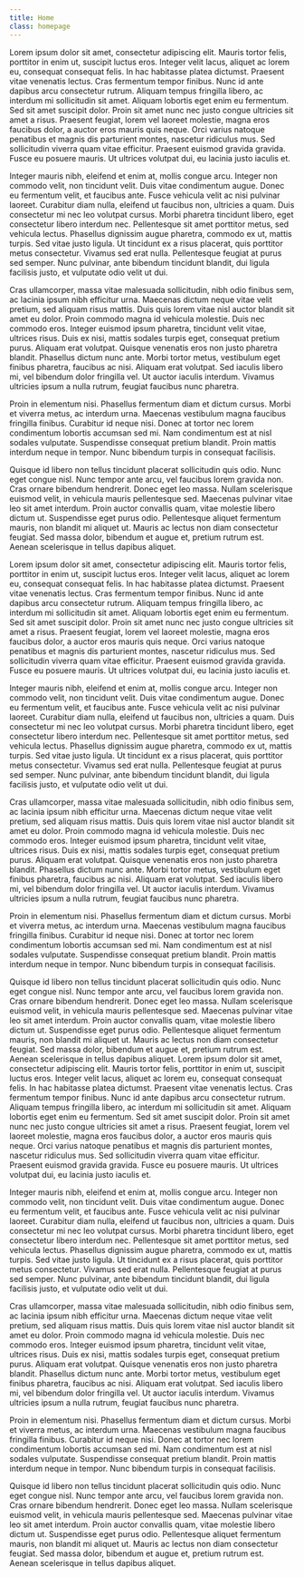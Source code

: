 ```yaml
---
title: Home
class: homepage
---
```

Lorem ipsum dolor sit amet, consectetur adipiscing elit. Mauris tortor felis, porttitor in enim ut, suscipit luctus eros. Integer velit lacus, aliquet ac lorem eu, consequat consequat felis. In hac habitasse platea dictumst. Praesent vitae venenatis lectus. Cras fermentum tempor finibus. Nunc id ante dapibus arcu consectetur rutrum. Aliquam tempus fringilla libero, ac interdum mi sollicitudin sit amet. Aliquam lobortis eget enim eu fermentum. Sed sit amet suscipit dolor. Proin sit amet nunc nec justo congue ultricies sit amet a risus. Praesent feugiat, lorem vel laoreet molestie, magna eros faucibus dolor, a auctor eros mauris quis neque. Orci varius natoque penatibus et magnis dis parturient montes, nascetur ridiculus mus. Sed sollicitudin viverra quam vitae efficitur. Praesent euismod gravida gravida. Fusce eu posuere mauris. Ut ultrices volutpat dui, eu lacinia justo iaculis et.

Integer mauris nibh, eleifend et enim at, mollis congue arcu. Integer non commodo velit, non tincidunt velit. Duis vitae condimentum augue. Donec eu fermentum velit, et faucibus ante. Fusce vehicula velit ac nisi pulvinar laoreet. Curabitur diam nulla, eleifend ut faucibus non, ultricies a quam. Duis consectetur mi nec leo volutpat cursus. Morbi pharetra tincidunt libero, eget consectetur libero interdum nec. Pellentesque sit amet porttitor metus, sed vehicula lectus. Phasellus dignissim augue pharetra, commodo ex ut, mattis turpis. Sed vitae justo ligula. Ut tincidunt ex a risus placerat, quis porttitor metus consectetur. Vivamus sed erat nulla. Pellentesque feugiat at purus sed semper. Nunc pulvinar, ante bibendum tincidunt blandit, dui ligula facilisis justo, et vulputate odio velit ut dui.

Cras ullamcorper, massa vitae malesuada sollicitudin, nibh odio finibus sem, ac lacinia ipsum nibh efficitur urna. Maecenas dictum neque vitae velit pretium, sed aliquam risus mattis. Duis quis lorem vitae nisl auctor blandit sit amet eu dolor. Proin commodo magna id vehicula molestie. Duis nec commodo eros. Integer euismod ipsum pharetra, tincidunt velit vitae, ultrices risus. Duis ex nisi, mattis sodales turpis eget, consequat pretium purus. Aliquam erat volutpat. Quisque venenatis eros non justo pharetra blandit. Phasellus dictum nunc ante. Morbi tortor metus, vestibulum eget finibus pharetra, faucibus ac nisi. Aliquam erat volutpat. Sed iaculis libero mi, vel bibendum dolor fringilla vel. Ut auctor iaculis interdum. Vivamus ultricies ipsum a nulla rutrum, feugiat faucibus nunc pharetra.

Proin in elementum nisi. Phasellus fermentum diam et dictum cursus. Morbi et viverra metus, ac interdum urna. Maecenas vestibulum magna faucibus fringilla finibus. Curabitur id neque nisi. Donec at tortor nec lorem condimentum lobortis accumsan sed mi. Nam condimentum est at nisl sodales vulputate. Suspendisse consequat pretium blandit. Proin mattis interdum neque in tempor. Nunc bibendum turpis in consequat facilisis.

Quisque id libero non tellus tincidunt placerat sollicitudin quis odio. Nunc eget congue nisl. Nunc tempor ante arcu, vel faucibus lorem gravida non. Cras ornare bibendum hendrerit. Donec eget leo massa. Nullam scelerisque euismod velit, in vehicula mauris pellentesque sed. Maecenas pulvinar vitae leo sit amet interdum. Proin auctor convallis quam, vitae molestie libero dictum ut. Suspendisse eget purus odio. Pellentesque aliquet fermentum mauris, non blandit mi aliquet ut. Mauris ac lectus non diam consectetur feugiat. Sed massa dolor, bibendum et augue et, pretium rutrum est. Aenean scelerisque in tellus dapibus aliquet.

Lorem ipsum dolor sit amet, consectetur adipiscing elit. Mauris tortor felis, porttitor in enim ut, suscipit luctus eros. Integer velit lacus, aliquet ac lorem eu, consequat consequat felis. In hac habitasse platea dictumst. Praesent vitae venenatis lectus. Cras fermentum tempor finibus. Nunc id ante dapibus arcu consectetur rutrum. Aliquam tempus fringilla libero, ac interdum mi sollicitudin sit amet. Aliquam lobortis eget enim eu fermentum. Sed sit amet suscipit dolor. Proin sit amet nunc nec justo congue ultricies sit amet a risus. Praesent feugiat, lorem vel laoreet molestie, magna eros faucibus dolor, a auctor eros mauris quis neque. Orci varius natoque penatibus et magnis dis parturient montes, nascetur ridiculus mus. Sed sollicitudin viverra quam vitae efficitur. Praesent euismod gravida gravida. Fusce eu posuere mauris. Ut ultrices volutpat dui, eu lacinia justo iaculis et.

Integer mauris nibh, eleifend et enim at, mollis congue arcu. Integer non commodo velit, non tincidunt velit. Duis vitae condimentum augue. Donec eu fermentum velit, et faucibus ante. Fusce vehicula velit ac nisi pulvinar laoreet. Curabitur diam nulla, eleifend ut faucibus non, ultricies a quam. Duis consectetur mi nec leo volutpat cursus. Morbi pharetra tincidunt libero, eget consectetur libero interdum nec. Pellentesque sit amet porttitor metus, sed vehicula lectus. Phasellus dignissim augue pharetra, commodo ex ut, mattis turpis. Sed vitae justo ligula. Ut tincidunt ex a risus placerat, quis porttitor metus consectetur. Vivamus sed erat nulla. Pellentesque feugiat at purus sed semper. Nunc pulvinar, ante bibendum tincidunt blandit, dui ligula facilisis justo, et vulputate odio velit ut dui.

Cras ullamcorper, massa vitae malesuada sollicitudin, nibh odio finibus sem, ac lacinia ipsum nibh efficitur urna. Maecenas dictum neque vitae velit pretium, sed aliquam risus mattis. Duis quis lorem vitae nisl auctor blandit sit amet eu dolor. Proin commodo magna id vehicula molestie. Duis nec commodo eros. Integer euismod ipsum pharetra, tincidunt velit vitae, ultrices risus. Duis ex nisi, mattis sodales turpis eget, consequat pretium purus. Aliquam erat volutpat. Quisque venenatis eros non justo pharetra blandit. Phasellus dictum nunc ante. Morbi tortor metus, vestibulum eget finibus pharetra, faucibus ac nisi. Aliquam erat volutpat. Sed iaculis libero mi, vel bibendum dolor fringilla vel. Ut auctor iaculis interdum. Vivamus ultricies ipsum a nulla rutrum, feugiat faucibus nunc pharetra.

Proin in elementum nisi. Phasellus fermentum diam et dictum cursus. Morbi et viverra metus, ac interdum urna. Maecenas vestibulum magna faucibus fringilla finibus. Curabitur id neque nisi. Donec at tortor nec lorem condimentum lobortis accumsan sed mi. Nam condimentum est at nisl sodales vulputate. Suspendisse consequat pretium blandit. Proin mattis interdum neque in tempor. Nunc bibendum turpis in consequat facilisis.

Quisque id libero non tellus tincidunt placerat sollicitudin quis odio. Nunc eget congue nisl. Nunc tempor ante arcu, vel faucibus lorem gravida non. Cras ornare bibendum hendrerit. Donec eget leo massa. Nullam scelerisque euismod velit, in vehicula mauris pellentesque sed. Maecenas pulvinar vitae leo sit amet interdum. Proin auctor convallis quam, vitae molestie libero dictum ut. Suspendisse eget purus odio. Pellentesque aliquet fermentum mauris, non blandit mi aliquet ut. Mauris ac lectus non diam consectetur feugiat. Sed massa dolor, bibendum et augue et, pretium rutrum est. Aenean scelerisque in tellus dapibus aliquet.
Lorem ipsum dolor sit amet, consectetur adipiscing elit. Mauris tortor felis, porttitor in enim ut, suscipit luctus eros. Integer velit lacus, aliquet ac lorem eu, consequat consequat felis. In hac habitasse platea dictumst. Praesent vitae venenatis lectus. Cras fermentum tempor finibus. Nunc id ante dapibus arcu consectetur rutrum. Aliquam tempus fringilla libero, ac interdum mi sollicitudin sit amet. Aliquam lobortis eget enim eu fermentum. Sed sit amet suscipit dolor. Proin sit amet nunc nec justo congue ultricies sit amet a risus. Praesent feugiat, lorem vel laoreet molestie, magna eros faucibus dolor, a auctor eros mauris quis neque. Orci varius natoque penatibus et magnis dis parturient montes, nascetur ridiculus mus. Sed sollicitudin viverra quam vitae efficitur. Praesent euismod gravida gravida. Fusce eu posuere mauris. Ut ultrices volutpat dui, eu lacinia justo iaculis et.

Integer mauris nibh, eleifend et enim at, mollis congue arcu. Integer non commodo velit, non tincidunt velit. Duis vitae condimentum augue. Donec eu fermentum velit, et faucibus ante. Fusce vehicula velit ac nisi pulvinar laoreet. Curabitur diam nulla, eleifend ut faucibus non, ultricies a quam. Duis consectetur mi nec leo volutpat cursus. Morbi pharetra tincidunt libero, eget consectetur libero interdum nec. Pellentesque sit amet porttitor metus, sed vehicula lectus. Phasellus dignissim augue pharetra, commodo ex ut, mattis turpis. Sed vitae justo ligula. Ut tincidunt ex a risus placerat, quis porttitor metus consectetur. Vivamus sed erat nulla. Pellentesque feugiat at purus sed semper. Nunc pulvinar, ante bibendum tincidunt blandit, dui ligula facilisis justo, et vulputate odio velit ut dui.

Cras ullamcorper, massa vitae malesuada sollicitudin, nibh odio finibus sem, ac lacinia ipsum nibh efficitur urna. Maecenas dictum neque vitae velit pretium, sed aliquam risus mattis. Duis quis lorem vitae nisl auctor blandit sit amet eu dolor. Proin commodo magna id vehicula molestie. Duis nec commodo eros. Integer euismod ipsum pharetra, tincidunt velit vitae, ultrices risus. Duis ex nisi, mattis sodales turpis eget, consequat pretium purus. Aliquam erat volutpat. Quisque venenatis eros non justo pharetra blandit. Phasellus dictum nunc ante. Morbi tortor metus, vestibulum eget finibus pharetra, faucibus ac nisi. Aliquam erat volutpat. Sed iaculis libero mi, vel bibendum dolor fringilla vel. Ut auctor iaculis interdum. Vivamus ultricies ipsum a nulla rutrum, feugiat faucibus nunc pharetra.

Proin in elementum nisi. Phasellus fermentum diam et dictum cursus. Morbi et viverra metus, ac interdum urna. Maecenas vestibulum magna faucibus fringilla finibus. Curabitur id neque nisi. Donec at tortor nec lorem condimentum lobortis accumsan sed mi. Nam condimentum est at nisl sodales vulputate. Suspendisse consequat pretium blandit. Proin mattis interdum neque in tempor. Nunc bibendum turpis in consequat facilisis.

Quisque id libero non tellus tincidunt placerat sollicitudin quis odio. Nunc eget congue nisl. Nunc tempor ante arcu, vel faucibus lorem gravida non. Cras ornare bibendum hendrerit. Donec eget leo massa. Nullam scelerisque euismod velit, in vehicula mauris pellentesque sed. Maecenas pulvinar vitae leo sit amet interdum. Proin auctor convallis quam, vitae molestie libero dictum ut. Suspendisse eget purus odio. Pellentesque aliquet fermentum mauris, non blandit mi aliquet ut. Mauris ac lectus non diam consectetur feugiat. Sed massa dolor, bibendum et augue et, pretium rutrum est. Aenean scelerisque in tellus dapibus aliquet.

